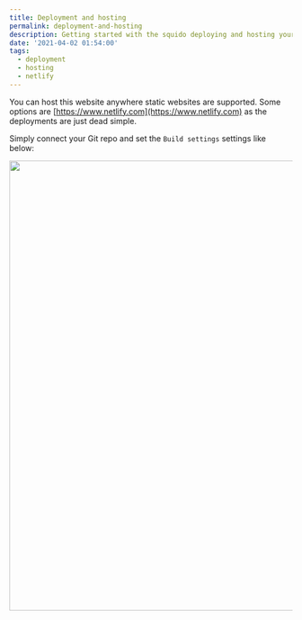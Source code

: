 ```yaml
---
title: Deployment and hosting
permalink: deployment-and-hosting
description: Getting started with the squido deploying and hosting your website
date: '2021-04-02 01:54:00'
tags: 
  - deployment
  - hosting
  - netlify
---
```


You can host this website anywhere static websites are supported. Some options are [https://www.netlify.com](https://www.netlify.com) as the deployments are just dead simple.

Simply connect your Git repo and set the `Build settings` settings like below:

<img src="https://raw.githubusercontent.com/mrvautin/squido/main/docs/images/netlify.png" width="800px" height="auto">